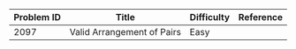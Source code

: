 | Problem ID | Title | Difficulty | Reference
| --- | --- | --- | ---
| 2097 | Valid Arrangement of Pairs | Easy | 
